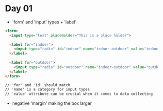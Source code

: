 # Day 01

- 'form' and 'input' types + 'label'

```html
<form>
  <input type="text" placeholder="This is a place holder">
  
  <label for="indoor">
    <input type="radio" id="indoor" name="indoor-outdoor" value="indoor"> indoor 
  </label>
  
  <label for="outdoor">
    <input type="radio" id="outdoor" name="indoor-outdoor" value="outdoor"> outdoor
  </label>
</form>

// 'for' and 'id' should match
// 'name' is a category for input types
// 'value' attribute can be crucial when it comes to data collecting
```

- negative 'margin' making the box larger
